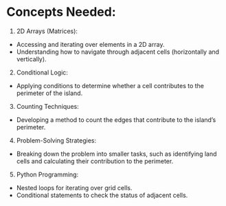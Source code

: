 # Concepts Needed:
1. 2D Arrays (Matrices):

* Accessing and iterating over elements in a 2D array.
* Understanding how to navigate through adjacent cells (horizontally and vertically).
2. Conditional Logic:

* Applying conditions to determine whether a cell contributes to the perimeter of the island.
3. Counting Techniques:

* Developing a method to count the edges that contribute to the island’s perimeter.
4. Problem-Solving Strategies:

* Breaking down the problem into smaller tasks, such as identifying land cells and calculating their contribution to the perimeter.
5. Python Programming:

* Nested loops for iterating over grid cells.
* Conditional statements to check the status of adjacent cells.